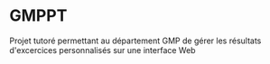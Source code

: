 # GMPPT
Projet tutoré permettant au département GMP de gérer les résultats d'excercices personnalisés sur une interface Web
